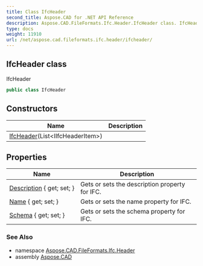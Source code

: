 ```yaml
---
title: Class IfcHeader
second_title: Aspose.CAD for .NET API Reference
description: Aspose.CAD.FileFormats.Ifc.Header.IfcHeader class. IfcHeader
type: docs
weight: 11910
url: /net/aspose.cad.fileformats.ifc.header/ifcheader/
---
```

## IfcHeader class

IfcHeader

```csharp
public class IfcHeader
```

## Constructors

| Name | Description |
| --- | --- |
| [IfcHeader](ifcheader/)(List&lt;IIfcHeaderItem&gt;) |  |

## Properties

| Name | Description |
| --- | --- |
| [Description](../../aspose.cad.fileformats.ifc.header/ifcheader/description/) { get; set; } | Gets or sets the description property for IFC. |
| [Name](../../aspose.cad.fileformats.ifc.header/ifcheader/name/) { get; set; } | Gets or sets the name property for IFC. |
| [Schema](../../aspose.cad.fileformats.ifc.header/ifcheader/schema/) { get; set; } | Gets or sets the schema property for IFC. |

### See Also

* namespace [Aspose.CAD.FileFormats.Ifc.Header](../../aspose.cad.fileformats.ifc.header/)
* assembly [Aspose.CAD](../../)


